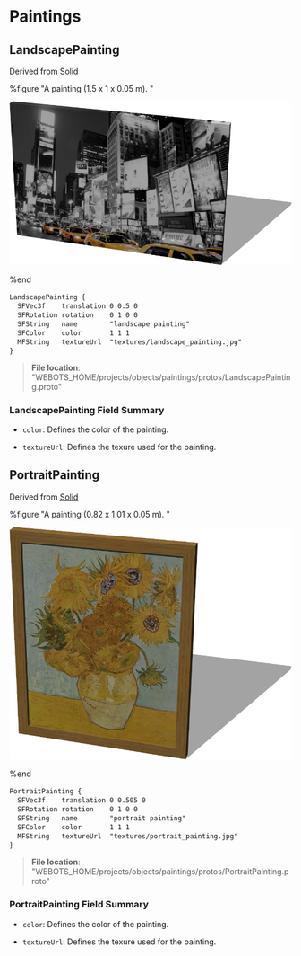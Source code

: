 # Paintings

## LandscapePainting

Derived from [Solid](../reference/solid.md)

%figure "A painting (1.5 x 1 x 0.05 m).
"

![LandscapePainting](images/objects/paintings/LandscapePainting/model.png)

%end

```
LandscapePainting {
  SFVec3f    translation 0 0.5 0
  SFRotation rotation    0 1 0 0
  SFString   name        "landscape painting"
  SFColor    color       1 1 1                              
  MFString   textureUrl  "textures/landscape_painting.jpg"  
}
```

> **File location**: "WEBOTS\_HOME/projects/objects/paintings/protos/LandscapePainting.proto"

### LandscapePainting Field Summary

- `color`: Defines the color of the painting.

- `textureUrl`: Defines the texure used for the painting.

## PortraitPainting

Derived from [Solid](../reference/solid.md)

%figure "A painting (0.82 x 1.01 x 0.05 m).
"

![PortraitPainting](images/objects/paintings/PortraitPainting/model.png)

%end

```
PortraitPainting {
  SFVec3f    translation 0 0.505 0
  SFRotation rotation    0 1 0 0
  SFString   name        "portrait painting"
  SFColor    color       1 1 1                             
  MFString   textureUrl  "textures/portrait_painting.jpg"  
}
```

> **File location**: "WEBOTS\_HOME/projects/objects/paintings/protos/PortraitPainting.proto"

### PortraitPainting Field Summary

- `color`: Defines the color of the painting.

- `textureUrl`: Defines the texure used for the painting.


